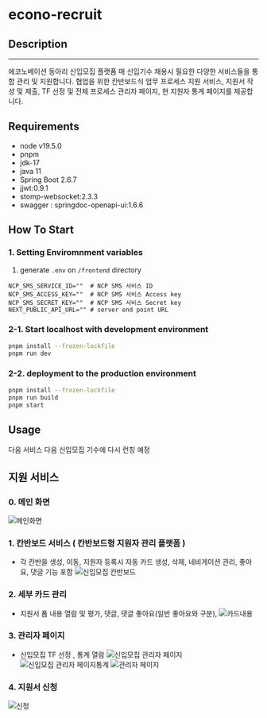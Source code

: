 # econo-recruit

## Description

---

에코노베이션 동아리 신입모집 플랫폼
매 신입기수 채용시 필요한 다양한 서비스들을 통합 관리 및 지원합니다.
협업을 위한 칸반보드식 업무 프로세스 지원 서비스, 지원서 작성 및 제출, TF 선정 및 전체 프로세스 관리자 페이지, 현 지원자 통계 페이지를 제공합니다.

## Requirements

- node v19.5.0
- pnpm
- jdk-17
- java 11
- Spring Boot 2.6.7
- jjwt:0.9.1
- stomp-websocket:2.3.3
- swagger : springdoc-openapi-ui:1.6.6

## How To Start

### 1. Setting Enviromnment variables

1. generate `.env` on `/frontend` directory

```
NCP_SMS_SERVICE_ID=""  # NCP SMS 서비스 ID
NCP_SMS_ACCESS_KEY=""  # NCP SMS 서비스 Access key
NCP_SMS_SECRET_KEY=""  # NCP SMS 서비스 Secret key
NEXT_PUBLIC_API_URL="" # server end point URL
```

### 2-1. Start localhost with development environment

```bash
pnpm install --frozen-lockfile
pnpm run dev
```

### 2-2. deployment to the production environment

```bash
pnpm install --frozen-lockfile
pnpm run build
pnpm start
```

## Usage

다음 서비스 다음 신입모집 기수에 다시 런칭 예정

## 지원 서비스

### 0. 메인 화면

![메인화면](https://user-images.githubusercontent.com/54030889/226104495-7983e142-1150-4908-8acf-4d6d257d1089.png)

### 1. 칸반보드 서비스 ( 칸반보드형 지원자 관리 플랫폼 )

- 각 칸반을 생성, 이동, 지원자 등록시 자동 카드 생성, 삭제, 네비게이션 관리, 좋아요, 댓글 기능 포함
  ![신입모집 칸반보드](https://user-images.githubusercontent.com/54030889/226103685-ea9ec66b-f127-413c-b78d-23aad3f49a4e.png)

### 2. 세부 카드 관리

- 지원서 폼 내용 열람 및 평가, 댓글, 댓글 좋아요(일반 좋아요와 구분),
  ![카드내용](https://user-images.githubusercontent.com/54030889/226103761-bb1bb54e-fada-446d-bd07-d55b45770935.png)

### 3. 관리자 페이지

- 신입모집 TF 선정 , 통계 열람
  ![신입모집 관리자 페이지](https://user-images.githubusercontent.com/54030889/226104145-91f758e8-1d44-44b9-b984-af77a9113641.png)
  ![신입모집 관리자 페이지통계](https://user-images.githubusercontent.com/54030889/226104347-0b71bfae-866b-4724-8231-59fbb17eff50.png)
  ![관리자 페이지](https://user-images.githubusercontent.com/54030889/226104472-f1497958-9b78-4acd-bd96-ada15df9cfbc.png)

### 4. 지원서 신청

![신청](https://user-images.githubusercontent.com/54030889/226104521-7806fffa-634c-48b5-95a7-87d66e7bfbb5.png)
